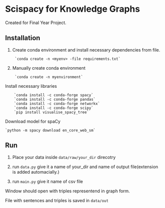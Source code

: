 # Scispacy for Knowledge Graphs

Created for Final Year Project.

## Installation

1. Create conda environment and install necessary dependencies from file.

        `conda create -n <myenv> -file requirements.txt`

2. Manually create conda environment

        `conda create -n myenvironment`

Install necessary libraries

        `conda install -c conda-forge spacy`
        `conda install -c conda-forge pandas`
        `conda install -c conda-forge networkx`
        `conda install -c conda-forge scipy`
        `pip install visualise_spacy_tree`

<!-- TODO: add venv instructions -->
<!-- `python -m spacy download en_core_web_lg` -->

Download model for spaCy

    `python -m spacy download en_core_web_sm`

## Run

1. Place your data inside `data/raw/your_dir` direcotry

2. run `data.py` give it a name of your_dir and name of output file(extension is added automacially.)

3. run `main.py` give it name of csv file

Window should open with triples representend in graph form.

File with sentences and triples is saved in `data/out`
<!-- TODO: ways to trigger other artifacts -->
<!-- TODO fix demo -->
